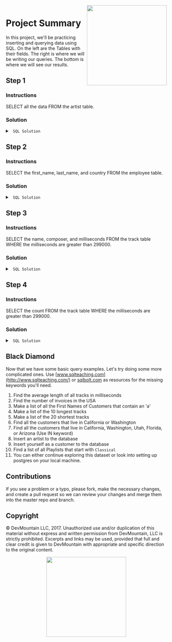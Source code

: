 <img src="https://s3.amazonaws.com/devmountain/readme-logo.png" width="250" align="right">

# Project Summary

In this project, we'll be practicing inserting and querying data using SQL. 
On the left are the Tables with their fields. The right is where we will be writing our queries. The bottom is where we will see our results.  

## Step 1

### Instructions

SELECT all the data FROM the artist table.

### Solution

<details>

<summary> <code> SQL Solution </code> </summary>

```sql
SELECT * FROM artist;
```

</details>

## Step 2

### Instructions

SELECT the first_name, last_name, and country FROM the employee table.

### Solution

<details>

<summary> <code> SQL Solution </code> </summary>

```sql
SELECT first_name, last_name, country
FROM employee;
```

</details>

## Step 3

### Instructions

SELECT the name, composer, and milliseconds FROM the track table WHERE the milliseconds are greater than 299000.

### Solution

<details>

<summary> <code> SQL Solution </code> </summary>

```sql
SELECT name, composer, milliseconds
FROM track
WHERE milliseconds > 299000;
```

</details>

## Step 4

### Instructions

SELECT the count FROM the track table WHERE the milliseconds are greater than 299000.

### Solution

<details>

<summary> <code> SQL Solution </code> </summary>

```sql
SELECT count(*)
FROM track
WHERE milliseconds > 299000;
```

</details>

## Black Diamond 

Now that we have some basic query examples.  Let's try doing some more complicated ones.
Use [www.sqlteaching.com](http://www.sqlteaching.com/) or [sqlbolt.com](http://sqlbolt.com/) as resources for the missing keywords you'll need.

1. Find the average length of all tracks in milliseconds
2. Find the number of invoices in the USA
3. Make a list of all the First Names of Customers that contain an 'a'
4. Make a list of the 10 longest tracks
5. Make a list of the 20 shortest tracks
6. Find all the customers that live in California or Washington
7. Find all the customers that live in California, Washington, Utah, Florida, or Arizona (Use IN keyword)
8. Insert an artist to the database
9. Insert yourself as a customer to the database
10. Find a list of all Playlists that start with `Classical` 
11. You can either continue exploring this dataset or look into setting up postgres on your local machine.

## Contributions

If you see a problem or a typo, please fork, make the necessary changes, and create a pull request so we can review your changes and merge them into the master repo and branch.

## Copyright

© DevMountain LLC, 2017. Unauthorized use and/or duplication of this material without express and written permission from DevMountain, LLC is strictly prohibited. Excerpts and links may be used, provided that full and clear credit is given to DevMountain with appropriate and specific direction to the original content.

<p align="center">
<img src="https://s3.amazonaws.com/devmountain/readme-logo.png" width="250">
</p>
